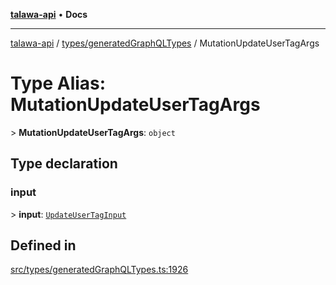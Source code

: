 [**talawa-api**](../../../README.md) • **Docs**

***

[talawa-api](../../../modules.md) / [types/generatedGraphQLTypes](../README.md) / MutationUpdateUserTagArgs

# Type Alias: MutationUpdateUserTagArgs

\> **MutationUpdateUserTagArgs**: `object`

## Type declaration

### input

\> **input**: [`UpdateUserTagInput`](UpdateUserTagInput.md)

## Defined in

[src/types/generatedGraphQLTypes.ts:1926](https://github.com/PalisadoesFoundation/talawa-api/blob/2f8fb6988cd34004fbbf76550c8eef691b861a19/src/types/generatedGraphQLTypes.ts#L1926)

